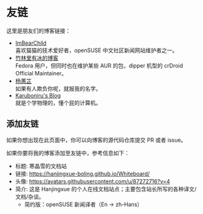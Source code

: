 # 友链

这里是朋友们的博客链接：

- [ImBearChild](https://imbearchild.cyou/)  
    喜欢猫猫的技术爱好者，openSUSE 中文社区新闻网站维护者之一。
- [竹林里有冰的博客](https://zhul.in/)  
    Fedora 用户，但同时也在维护某些 AUR 的包，dipper 机型的 crDroid Official Maintainer。
- [杨蕙芷](https://qvshuo.art/)  
    如果有人欺负你呢，就报我的名字。 
- [Karuboniru's Blog](https://yanqiyu.info)  
    就是个学物理的，懂个屁的计算机。

## 添加友链

如果你想出现在此页面中，你可以向博客的源代码仓库提交 PR 或者 issue。

如果你要将我的博客添加至友链中，参考信息如下：

- 标题: 寒晶雪的文档站  
- 链接: https://hanjingxue-boling.github.io/Whiteboard/  
- 头像: https://avatars.githubusercontent.com/u/87272716?v=4  
- 简介: 这是 Hanjingxue 的个人在线文档站点；主要包含站长所写的各种译文/文档/杂谈。  
    * 简约版：openSUSE 新闻译者（En → zh-Hans）  